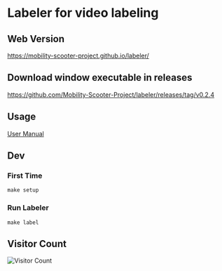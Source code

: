 # Labeler for video labeling
## Web Version
https://mobility-scooter-project.github.io/labeler/

## Download window executable in releases
https://github.com/Mobility-Scooter-Project/labeler/releases/tag/v0.2.4
## Usage
[User Manual](./docs.md)
## Dev
### First Time
```
make setup
```
### Run Labeler
```
make label
```

## Visitor Count
![Visitor Count](https://profile-counter.glitch.me/huangruoqi/count.svg)
